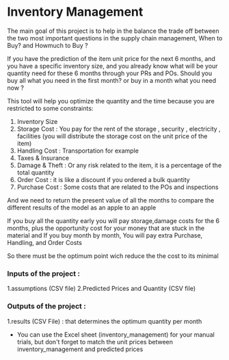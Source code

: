 # Inventory Management

The main goal of this project is to help in the balance the trade off between the two most important questions in the supply chain management, When to Buy? and Howmuch to Buy ?

If you have the prediction of the item unit price for the next 6 months, and you have a specific inventory size, and you already know what will be your quantity need for these 6 months through your PRs and POs. Should you buy all what you need in the first month? or buy in a month what you need now ?

This tool will help you optimize the quantity and the time because you are restricted to some constraints:


1. Inventory Size
2. Storage Cost : You pay for the rent of the storage , security , electricity , facilities  (you will distribute the storage cost on the unit price of the item)
3. Handling Cost : Transportation for example
4. Taxes & Insurance 
5. Damage & Theft : Or any risk related to the item, it is a percentage of the total quantity  
6. Order Cost : it is like a discount if you ordered a bulk quantity
7. Purchase Cost : Some costs that are related to the POs and inspections

And we need to return the present value of all the months to compare the different results of the model as an apple to an apple

If you buy all the quantity early you will pay storage,damage costs for the 6 months, plus the opportunity cost for your money that are stuck in the material
and If you buy month by month, You will pay extra Purchase, Handling, and Order Costs

So there must be the optimum point wich reduce the the cost to its minimal

### Inputs of the project :
1.assumptions (CSV file)
2.Predicted Prices and Quantity (CSV file)

### Outputs of the project :
1.results (CSV File) : that determines the optimum quantity per month


* You can use the Excel sheet (inventory_management) for your manual trials, but don't forget to match the unit prices between inventory_management and predicted prices


[code]: https://github.com/JohnElmasry/inventory_management/blob/master/Inventory%20Management.py
